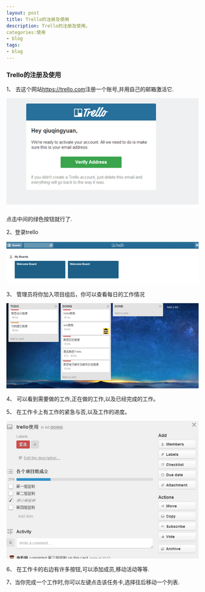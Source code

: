 ```yaml
---
layout: post
title: Trello的注册及使用
description: Trello的注册及使用。
categories:使用
- blog
tags:
- blog
---
```



###  Trello的注册及使用
1、 去这个网站<https://trello.com>注册一个账号,并用自己的邮箱激活它.

![1](/image\20140820\4.1.jpg)

点击中间的绿色按钮就行了.

2、登录trello

![2](/image\20140820\4.2.jpg)

3、 管理员将你加入项目组后，你可以查看每日的工作情况

![3](/image\20140820\4.3.jpg)

4、 可以看到需要做的工作,正在做的工作,以及已经完成的工作。

5、 在工作卡上有工作的紧急与否,以及工作的进度。

![4](/image\20140820\4.4.jpg)

6、 在工作卡的右边有许多按钮,可以添加成员,移动活动等等.

7、当你完成一个工作时,你可以左键点击该任务卡,选择往后移动一个列表.
